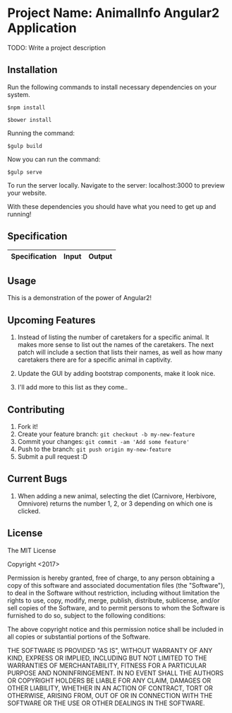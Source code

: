 # Project Name: AnimalInfo Angular2 Application


TODO: Write a project description

## Installation

Run the following commands to install necessary dependencies on your system.

```console
$npm install
```

```console
$bower install
```
Running the command:
```console
$gulp build
```
Now you can run the command:
```console
$gulp serve
```
To run the server locally.
Navigate to the server: localhost:3000 to preview your website.


With these dependencies you should have what you need to get up and running!

## Specification

| Specification        | Input          | Output  |
| ------------- |:-------------:| -----:|

## Usage

This is a demonstration of the power of Angular2!

## Upcoming Features

1. Instead of listing the number of caretakers for a specific animal. It makes more sense to list out the names of the caretakers.
The next patch will include a section that lists their names, as well as how many caretakers there are for a specific animal in captivity.

2. Update the GUI by adding bootstrap components, make it look nice.

3. I'll add more to this list as they come..

## Contributing

1. Fork it!
2. Create your feature branch: `git checkout -b my-new-feature`
3. Commit your changes: `git commit -am 'Add some feature'`
4. Push to the branch: `git push origin my-new-feature`
5. Submit a pull request :D

## Current Bugs

1. When adding a new animal, selecting the diet (Carnivore, Herbivore, Omnivore) returns the number 1, 2, or 3 depending on which one is clicked.

## License

The MIT License

Copyright <2017> <Ethan Luts>

Permission is hereby granted, free of charge, to any person obtaining a copy of this software and associated documentation files (the "Software"), to deal in the Software without restriction, including without limitation the rights to use, copy, modify, merge, publish, distribute, sublicense, and/or sell copies of the Software, and to permit persons to whom the Software is furnished to do so, subject to the following conditions:

The above copyright notice and this permission notice shall be included in all copies or substantial portions of the Software.

THE SOFTWARE IS PROVIDED "AS IS", WITHOUT WARRANTY OF ANY KIND, EXPRESS OR IMPLIED, INCLUDING BUT NOT LIMITED TO THE WARRANTIES OF MERCHANTABILITY, FITNESS FOR A PARTICULAR PURPOSE AND NONINFRINGEMENT. IN NO EVENT SHALL THE AUTHORS OR COPYRIGHT HOLDERS BE LIABLE FOR ANY CLAIM, DAMAGES OR OTHER LIABILITY, WHETHER IN AN ACTION OF CONTRACT, TORT OR OTHERWISE, ARISING FROM, OUT OF OR IN CONNECTION WITH THE SOFTWARE OR THE USE OR OTHER DEALINGS IN THE SOFTWARE.
